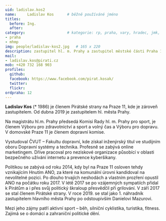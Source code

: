 ```yaml
---
uid: ladislav.kos2
name:     Ladislav Kos  	# běžně používáné jméno
titles:
  before: Ing. 
  after:
category:                 	# kategorie: rp, praha, vary, hradec, jmk, senat
- praha
- mhmp
img: people/ladislav-kos2.jpg   # 165 x 220
description: zastupitel hl. m. Prahy a zastupitel městské části Praha 11     	# kratký popis, max 160 znaků
mail:
- ladislav.kos@pirati.cz
mob: +420 732 168 903
profiles:
  github:       
  facebook: https://www.facebook.com/pirat.kosak/
  twitter: 		  
  flickr:		  
ordpraha: 12
---
```


**Ladislav Kos** (* 1986) je členem Pirátské strany na Praze 11, kde je zároveň zastupitelem. Od dubna 2019 je zastupitelem hl. města Prahy.

Na magistrátu hl.m. Prahy předsedá Komisi Rady hl. m. Prahy pro sport, je členem Výboru pro zdravotnictví a sport a volný čas a Výboru pro dopravu. V domovské Praze 11 je členem dopravní komise.

Vystudoval ČVUT – Fakultu dopravní, kde získal inženýrský titul ve studijním oboru Dopravní systémy a technika. Profesně se zabývá online marketingem. Dříve pracoval pro neziskové organizace působící v oblasti bezpečného užívání internetu a prevence kyberšikany. 

Politikou se zabývá od roku 2014, kdy byl na Praze 11 osloven tehdy vznikajícím Hnutím ANO, za které na komunální úrovni kandidoval na nevolitelné pozici. Po dlouho trvajích neshodách a vlastním prozření opustil ANO na počátku roku 2017. V létě 2017 se po vzájemných sympatiích přidal k Pirátům a i přes svůj politický škraloup přesvědčil při grilování. V září 2017 se stal členem Pirátské strany. V roce 2019. se stal jako 1. náhradník zastupitelem hlavního města Prahy po odstoupivším Danielovi Mazurovi. 

Mezi jeho zájmy patří aktivní sport – běh, silniční cyklistika, turistika, fitness. Zajímá se o domácí a zahraniční politické dění. 

